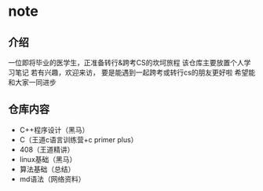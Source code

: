 # note
## 介绍
一位即将毕业的医学生，正准备转行&跨考CS的坎坷旅程
该仓库主要放置个人学习笔记
若有兴趣，欢迎来访，
要是能遇到一起跨考或转行cs的朋友更好啦
希望能和大家一同进步
## 仓库内容
- C++程序设计（黑马）
- C（王道c语言训练营+c primer plus）
- 408（王道精讲）
- linux基础（黑马）
- 算法基础（总结）
- md语法（网络资料）
